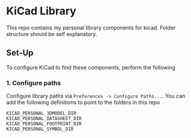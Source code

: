 # KiCad Library

This repo contains my personal library components for kicad. Folder structure should be self explanatory.

## Set-Up

To configure KiCad to find these components, perform the following

### 1. Configure paths

Configure library paths via `Preferences -> Configure Paths...`. You can add the following definitions to point to the folders in this repo

```
KICAD_PERSONAL_3DMODEL_DIR
KICAD_PERSONAL_DATASHEET_DIR
KICAD_PERSONAL_FOOTPRINT_DIR
KICAD_PERSONAL_SYMBOL_DIR
```


